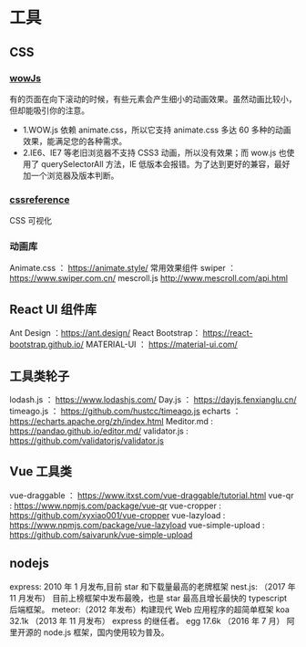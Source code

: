 # 工具

## CSS

### [wowJs](https://wowjs.uk/)

有的页面在向下滚动的时候，有些元素会产生细小的动画效果。虽然动画比较小，但却能吸引你的注意。

- 1.WOW.js 依赖 animate.css，所以它支持 animate.css 多达 60 多种的动画效果，能满足您的各种需求。
- 2.IE6、IE7 等老旧浏览器不支持 CSS3 动画，所以没有效果；而 wow.js 也使用了 querySelectorAll 方法，IE 低版本会报错。为了达到更好的兼容，最好加一个浏览器及版本判断。

### [cssreference](https://cssreference.io/)

CSS 可视化

### 动画库

Animate.css ： <https://animate.style/>
常用效果组件
swiper ： <https://www.swiper.com.cn/>
mescroll.js <http://www.mescroll.com/api.html>

## React UI 组件库

Ant Design ：<https://ant.design/>
React Bootstrap： <https://react-bootstrap.github.io/>
MATERIAL-UI ： <https://material-ui.com/>

## 工具类轮子

lodash.js ： <https://www.lodashjs.com/>
Day.js ： <https://dayjs.fenxianglu.cn/>
timeago.js ： <https://github.com/hustcc/timeago.js>
echarts ： <https://echarts.apache.org/zh/index.html>
Meditor.md : <https://pandao.github.io/editor.md/>
validator.js : <https://github.com/validatorjs/validator.js>

## Vue 工具类

vue-draggable ： <https://www.itxst.com/vue-draggable/tutorial.html>
vue-qr : <https://www.npmjs.com/package/vue-qr>
vue-cropper : <https://github.com/xyxiao001/vue-cropper>
vue-lazyload : <https://www.npmjs.com/package/vue-lazyload>
vue-simple-upload : <https://github.com/saivarunk/vue-simple-upload>

## nodejs

express: 2010 年 1 月发布,目前 star 和下载量最高的老牌框架
nest.js: （2017 年 11 月发布） 目前上榜框架中发布最晚，也是 star 最高且增长最快的 typescript 后端框架。
meteor:（2012 年发布）构建现代 Web 应用程序的超简单框架
koa 32.1k （2013 年 11 月发布） express 的继任者。
egg 17.6k （2016 年 7 月） 阿里开源的 node.js 框架，国内使用较为普及。
